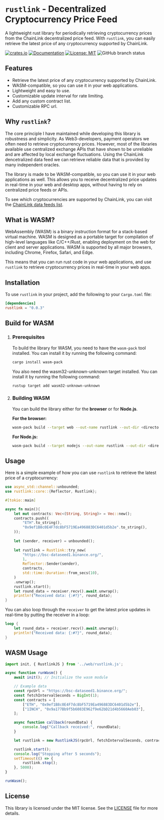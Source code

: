 # `rustlink` - Decentralized Cryptocurrency Price Feed
    
A lightweight rust library for periodically retrieving cryptocurrency prices from the ChainLink decentralized price feed. With `rustlink`, you can easily retrieve the latest price of any cryptocurrency supported by ChainLink. 

[![crates.io](https://img.shields.io/crates/v/rustlink.svg)](https://crates.io/crates/rustlink)
[![Documentation](https://docs.rs/rustlink/badge.svg)](https://docs.rs/rustlink)
[![License: MIT](https://img.shields.io/badge/license-MIT-blue.svg)](LICENSE)
![GitHub branch status](https://img.shields.io/github/checks-status/starkbamse/rustlink/main)


## Features
- Retrieve the latest price of any cryptocurrency supported by ChainLink.
- WASM-compatible, so you can use it in your web applications.
- Lightweight and easy to use.
- Customizable update interval for rate limiting.
- Add any custom contract list.
- Customizable RPC url.

## Why `rustlink`?

The core principle I have maintained while developing this library is robustness and simplicity. As Web3-developers, payment operators we often need to retrieve cryptocurrency prices. However, most of the libraries available use centralized exchange APIs that have shown to be unreliable and are affected by local exchange fluctuations. Using the ChainLink dencetralized data feed we can retrieve reliable data that is provided by many independent oracles. 

The library is made to be WASM-compatible, so you can use it in your web applications as well. This allows you to receive decentralized price updates in real-time in your web and desktop apps, without having to rely on centralized price feeds or APIs.

To see which cryptocurrencies are supported by ChainLink, you can visit the [ChainLink data feeds list](https://data.chain.link/feeds).

## What is WASM?
WebAssembly (WASM) is a binary instruction format for a stack-based virtual machine. WASM is designed as a portable target for compilation of high-level languages like C/C++/Rust, enabling deployment on the web for client and server applications. WASM is supported by all major browsers, including Chrome, Firefox, Safari, and Edge.

This means that you can run rust code in your web applications, and use `rustlink` to retrieve cryptocurrency prices in real-time in your web apps.

## Installation
To use `rustlink` in your project, add the following to your `Cargo.toml` file:

```toml
[dependencies]
rustlink = "0.0.3"
```

## Build for WASM

1. ### Prerequisites
    To build the library for WASM, you need to have the `wasm-pack` tool installed. You can install it by running the following command:

    ```bash
    cargo install wasm-pack
    ```

    You also need the wasm32-unknown-unknown target installed. You can install it by running the following command:

    ```bash
    rustup target add wasm32-unknown-unknown
    ```

2. ### Building WASM
    You can build the library either for the **browser** or for **Node.js**. 

    **For the browser:**

    ```bash
    wasm-pack build --target web --out-name rustlink --out-dir <directory>
    ```

    **For Node.js:**

    ```bash
    wasm-pack build --target nodejs --out-name rustlink --out-dir <directory>
    ```


## Usage
Here is a simple example of how you can use `rustlink` to retrieve the latest price of a cryptocurrency:

```rust
use async_std::channel::unbounded;
use rustlink::core::{Reflector, Rustlink};

#[tokio::main]

async fn main(){
    let mut contracts: Vec<(String, String)> = Vec::new();
    contracts.push((
        "ETH".to_string(),
        "0x9ef1B8c0E4F7dc8bF5719Ea496883DC6401d5b2e".to_string(),
    ));
    
    let (sender, receiver) = unbounded();
    
    let rustlink = Rustlink::try_new(
        "https://bsc-dataseed1.binance.org/",
        1,
        Reflector::Sender(sender),
        contracts,
        std::time::Duration::from_secs(10),
    )
    .unwrap();
    rustlink.start();
    let round_data = receiver.recv().await.unwrap();
    println!("Received data: {:#?}", round_data);
}
```

You can also loop through the `receiver` to get the latest price updates in real-time by putting the receiver in a loop:

```rust
loop {
    let round_data = receiver.recv().await.unwrap();
    println!("Received data: {:#?}", round_data);
}
```

## WASM Usage
```javascript
import init, { RustlinkJS } from '../web/rustlink.js';

async function runWasm() {
    await init(); // Initialize the wasm module

    // Example data
    const rpcUrl = "https://bsc-dataseed1.binance.org/";
    const fetchIntervalSeconds = BigInt(1);
    const contracts = [
        ["ETH", "0x9ef1B8c0E4F7dc8bF5719Ea496883DC6401d5b2e"],
        ["1INCH", "0x9a177Bb9f5b6083E962f9e62bD21d4b5660Aeb03"],
    ];

    async function callback(roundData) {
        console.log("Callback received:", roundData);
    }

    let rustlink = new RustlinkJS(rpcUrl, fetchIntervalSeconds, contracts, callback, 10);

    rustlink.start();
    console.log("Stopping after 5 seconds");
    setTimeout(() => {
        rustlink.stop();
    }, 5000);
}

runWasm();
```

## License
This library is licensed under the MIT license. See the [LICENSE](LICENSE) file for more details.